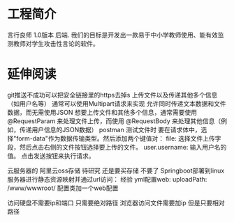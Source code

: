 # 工程简介
言行良师 1.0版本 后端. 我们的目标是开发出一款易于中小学教师使用、能有效监测教师对学生攻击性言论的软件。
# 延伸阅读
git推送不成功可以把安全链接里的https去掉s
上传文件以及传递其他多个信息（如用户名等） 通常可以使用Multipart请求来实现 允许同时传递文本数据和文件数据，而无需使用JSON
想要上传文件和其他多个信息，通常需要使用 @RequestParam 来处理文件上传，而使用 @RequestBody 来处理其他信息（例如，传递用户信息的JSON数据）
postman 测试文件时 要在请求体中，选择"form-data"作为数据传输类型。然后添加两个键值对：
file: 选择文件上传字段，然后点击右侧的文件按钮选择要上传的文件。
user.username: 输入用户名的值。
点击发送按钮来执行请求。


云服务器的
阿里云oss存储     待研究   还是要买存储  不要了
Springboot部署到linux服务器进行静态资源映射并通过url访问：
经验  yml配置web:
uploadPath: /www/wwwroot/
配置类加一个web配置

访问硬盘不需要ip和端口  只需要绝对路径
浏览器访问文件需要加ip  但是只要相对路径